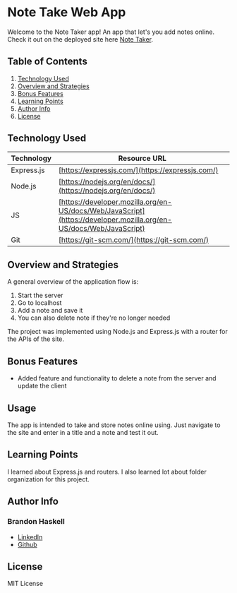 # Note Take Web App

Welcome to the Note Taker app!  An app that let's you add notes online.  Check it out on the deployed site here [Note Taker](https://fathomless-sands-02690.herokuapp.com/).


## Table of Contents

1. [Technology Used](#technology-used)
1. [Overview and Strategies](#overview-and-strategies)
1. [Bonus Features](#bonus-features)
1. [Learning Points](#learning-points)
1. [Author Info](#author-info)
1. [License](#license)


## Technology Used 

| Technology | Resource URL | 
| ------------- | ------------- | 
| Express.js | [https://expressjs.com/](https://expressjs.com/) |
| Node.js | [https://nodejs.org/en/docs/](https://nodejs.org/en/docs/) |
| JS | [https://developer.mozilla.org/en-US/docs/Web/JavaScript](https://developer.mozilla.org/en-US/docs/Web/JavaScript) |
| Git | [https://git-scm.com/](https://git-scm.com/) |



## Overview and Strategies

A general overview of the application flow is:
1. Start the server
1. Go to localhost
1. Add a note and save it
1. You can also delete note if they're no longer needed

The project was implemented using Node.js and Express.js with a router for the APIs of the site.  

## Bonus Features

* Added feature and functionality to delete a note from the server and update the client


## Usage

The app is intended to take and store notes online using.  Just navigate to the site and enter in a title and a note and test it out.


## Learning Points 

I learned about Express.js and routers.  I also learned  lot about folder organization for this project.

## Author Info

### Brandon Haskell

* [LinkedIn](https://www.linkedin.com/in/BrandonDHaskell)
* [Github](https://github.com/bhaskell7901)


## License

MIT License